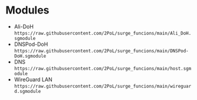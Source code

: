 # Modules
- Ali-DoH `https://raw.githubusercontent.com/2PoL/surge_funcions/main/Ali_DoH.sgmodule`
- DNSPod-DoH `https://raw.githubusercontent.com/2PoL/surge_funcions/main/DNSPod-DoH.sgmodule`
- DNS `https://raw.githubusercontent.com/2PoL/surge_funcions/main/host.sgmodule`
- WireGuard LAN `https://raw.githubusercontent.com/2PoL/surge_funcions/main/wireguard.sgmodule`
